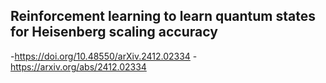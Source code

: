 ## Reinforcement learning to learn quantum states for Heisenberg scaling accuracy

-https://doi.org/10.48550/arXiv.2412.02334
-https://arxiv.org/abs/2412.02334
